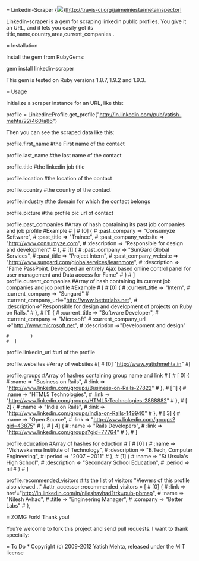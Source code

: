 = Linkedin-Scraper {<img src="http://travis-ci.org/jaimeiniesta/metainspector.png" />}[http://travis-ci.org/jaimeiniesta/metainspector]

Linkedin-scraper is a gem for scraping linkedin public profiles. You give it an URL, and it lets you easily get its title,name,country,area,current_companies .

= Installation

Install the gem from RubyGems:

  gem install linkedin-scraper

This gem is tested on Ruby versions 1.8.7, 1.9.2 and 1.9.3.

= Usage

Initialize a scraper instance for an URL, like this:

  profile = Linkedin::Profile.get_profile("http://in.linkedin.com/pub/yatish-mehta/22/460/a86")

Then you can see the scraped data like this:


  profile.first_name          #the First name of the contact

  profile.last_name           #the last name of the contact

  profile.title               #the linkedin job title

  profile.location            #the location of the contact

  profile.country             #the country of the contact

  profile.industry            #the domain for which the contact belongs

  profile.picture             #the profile pic url of contact

  profile.past_companies
    #Array of hash containing its past job companies and job profile
    #Example
    #  [
    #     [0] {
    #                 :past_company => "Consumyze Software",
    #                   :past_title => "Trainee",
    #         :past_company_website => "http://www.consumyze.com",
    #                  :description => "Responsible for design and development"
    #     },
    #     [1] {
    #                 :past_company => "SunGard Global Services",
    #                   :past_title => "Project Intern",
    #         :past_company_website => "http://www.sungard.com/globalservices/learnmore",
    #                  :description => "Fame PassPoint. Developed an entirely Ajax based online control panel for user management and Data access for Fame"
    #     }
    # ]
  profile.current_companies
    #Array of hash containing its current job companies and job profile
    #Example
    #  [
    #    [0] {
    #          :current_title => "Intern",
    #        :current_company => "Sungard"
    #     :current_company_url=>"http://www.betterlabs.net",
    #             :description=>"Responsible for design and development of projects on Ruby on Rails."
    #        },
    #    [1] {
    #          :current_title  => "Software Developer",
    #        :current_company  => "Microsoft"
    #     :current_company_url =>"http://www.microsoft.net",
    #             :description =>"Development and design"

    #        }
    #  ]


  profile.linkedin_url        #url of the profile

  profile.websites
    #Array of websites
    #[
    # [0] "http://www.yatishmehta.in"
    #]

  profile.groups
    #Array of hashes containing group name and link
    # [
    #     [ 0] {
    #         :name => "Business on Rails",
    #         :link => "http://www.linkedin.com/groups/Business-on-Rails-27822"
    #     },
    #     [ 1] {
    #         :name => "HTML5 Technologies",
    #         :link => "http://www.linkedin.com/groups/HTML5-Technologies-2868882"
    #     },
    #     [ 2] {
    #         :name => "India on Rails",
    #         :link => "http://www.linkedin.com/groups/India-on-Rails-149940"
    #     },
    #     [ 3] {
    #         :name => "Open Source",
    #         :link => "http://www.linkedin.com/groups?gid=43875"
    #     },
    #     [ 4] {
    #         :name => "Rails Developers",
    #         :link => "http://www.linkedin.com/groups?gid=77764"
    #     },
    # ]

  profile.education
    #Array of hashes for eduction
    # [
    #     [0] {
    #                :name => "Vishwakarma Institute of Technology",
    #         :description => "B.Tech, Computer Engineering",
    #              :period => "2007 – 2011"
    #     },
    #     [1] {
    #                :name => "St Ursula's High School",
    #         :description => "Secondary School Education",
    #              :period => nil
    #     }
    # ]

  profile.recommended_visitors
    #Its the list of visitors "Viewers of this profile also viewed..."
    #attr_accessor :recommended_visitors = [
    #    [0] {
    #           :link =>  href="http://in.linkedin.com/in/nileshavhad?trk=pub-pbmap",
    #           :name => "Nilesh Avhad",
    #          :title => "Engineering Manager",
    #        :company => "Better Labs"
    #    },


= ZOMG Fork! Thank you!

You're welcome to fork this project and send pull requests. I want to thank specially:

= To Do
*
Copyright (c) 2009-2012 Yatish Mehta, released under the MIT license
